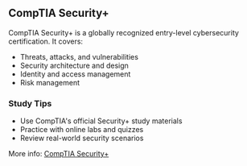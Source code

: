 ## CompTIA Security+

CompTIA Security+ is a globally recognized entry-level cybersecurity certification. It covers:
- Threats, attacks, and vulnerabilities
- Security architecture and design
- Identity and access management
- Risk management

### Study Tips
- Use CompTIA's official Security+ study materials
- Practice with online labs and quizzes
- Review real-world security scenarios

More info: [CompTIA Security+](https://www.comptia.org/certifications/security)
